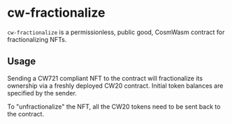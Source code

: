 # cw-fractionalize

`cw-fractionalize` is a permissionless, public good, CosmWasm contract for fractionalizing NFTs.

## Usage

Sending a CW721 compliant NFT to the contract will fractionalize its ownership via a freshly deployed CW20 contract. Initial token balances are specified by the sender.

To "unfractionalize" the NFT, all the CW20 tokens need to be sent back to the contract.
